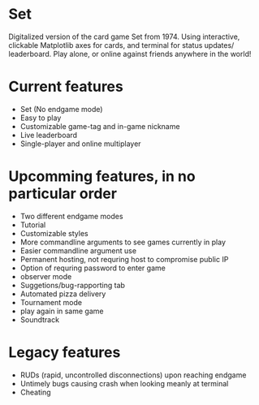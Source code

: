 # Set

Digitalized version of the card game Set from 1974. Using interactive, clickable Matplotlib axes for cards, and terminal for status updates/ leaderboard. Play alone, or online against friends anywhere in the world!

# Current features
- Set (No endgame mode)
- Easy to play
- Customizable game-tag and in-game nickname
- Live leaderboard
- Single-player and online multiplayer

# Upcomming features, in no particular order
- Two different endgame modes
- Tutorial
- Customizable styles
- More commandline arguments to see games currently in play
- Easier commandline argument use
- Permanent hosting, not requring host to compromise public IP
- Option of requring password to enter game
- observer mode
- Suggetions/bug-rapporting tab
- Automated pizza delivery
- Tournament mode
- play again in same game
- Soundtrack

# Legacy features
- RUDs (rapid, uncontrolled disconnections) upon reaching endgame
- Untimely bugs causing crash when looking meanly at terminal
- Cheating
